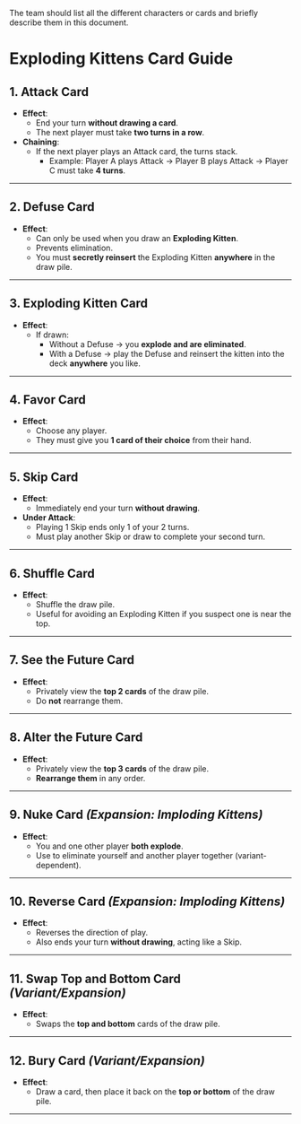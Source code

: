 The team should list all the different characters or cards and briefly describe them in this document. 

# Exploding Kittens Card Guide

## 1. Attack Card
- **Effect**:
    - End your turn **without drawing a card**.
    - The next player must take **two turns in a row**.
- **Chaining**:
    - If the next player plays an Attack card, the turns stack.
        - Example: Player A plays Attack → Player B plays Attack → Player C must take **4 turns**.

---

## 2. Defuse Card
- **Effect**:
    - Can only be used when you draw an **Exploding Kitten**.
    - Prevents elimination.
    - You must **secretly reinsert** the Exploding Kitten **anywhere** in the draw pile.

---

## 3. Exploding Kitten Card
- **Effect**:
    - If drawn:
        - Without a Defuse → you **explode and are eliminated**.
        - With a Defuse → play the Defuse and reinsert the kitten into the deck **anywhere** you like.

---

## 4. Favor Card
- **Effect**:
    - Choose any player.
    - They must give you **1 card of their choice** from their hand.

---

## 5. Skip Card
- **Effect**:
    - Immediately end your turn **without drawing**.
- **Under Attack**:
    - Playing 1 Skip ends only 1 of your 2 turns.
    - Must play another Skip or draw to complete your second turn.

---

## 6. Shuffle Card
- **Effect**:
    - Shuffle the draw pile.
    - Useful for avoiding an Exploding Kitten if you suspect one is near the top.

---

## 7. See the Future Card
- **Effect**:
    - Privately view the **top 2 cards** of the draw pile.
    - Do **not** rearrange them.

---

## 8. Alter the Future Card
- **Effect**:
    - Privately view the **top 3 cards** of the draw pile.
    - **Rearrange them** in any order.

---

## 9. Nuke Card *(Expansion: Imploding Kittens)*
- **Effect**:
    - You and one other player **both explode**.
    - Use to eliminate yourself and another player together (variant-dependent).

---

## 10. Reverse Card *(Expansion: Imploding Kittens)*
- **Effect**:
    - Reverses the direction of play.
    - Also ends your turn **without drawing**, acting like a Skip.

---

## 11. Swap Top and Bottom Card *(Variant/Expansion)*
- **Effect**:
    - Swaps the **top and bottom** cards of the draw pile.

---

## 12. Bury Card *(Variant/Expansion)*
- **Effect**:
    - Draw a card, then place it back on the **top or bottom** of the draw pile.

---

